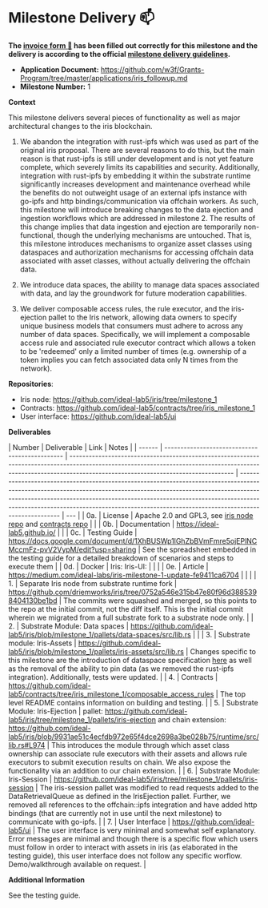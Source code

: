 # Milestone Delivery :mailbox:

**The [invoice form :pencil:](https://docs.google.com/forms/d/e/1FAIpQLSfmNYaoCgrxyhzgoKQ0ynQvnNRoTmgApz9NrMp-hd8mhIiO0A/viewform) has been filled out correctly for this milestone and the delivery is according to the official [milestone delivery guidelines](https://github.com/w3f/Grants-Program/blob/master/docs/milestone-deliverables-guidelines.md).**

- **Application Document:** https://github.com/w3f/Grants-Program/tree/master/applications/iris_followup.md
- **Milestone Number:** 1

**Context**

This milestone delivers several pieces of functionality as well as major architectural changes to the iris blockchain.

1. We abandon the integration with rust-ipfs which was used as part of the original iris proposal. There are several reasons to do this, but the main reason is that rust-ipfs is still under development and is not yet feature complete, which severely limits its capabilities and security. Additionally, integration with rust-ipfs by embedding it within the substrate runtime significantly increases development and maintenance overhead while the benefits do not outweight usage of an external ipfs instance with go-ipfs and http bindings/communication via offchain workers. As such, this milestone will introduce breaking changes to the data ejection and ingestion workflows which are addressed in milestone 2. The results of this change implies that data ingestion and ejection are temporarily non-functional, though the underlying mechanisms are untouched. That is, this milestone introduces mechanisms to organize asset classes using dataspaces and authorization mechanisms for accessing offchain data associated with asset classes, without actually delivering the offchain data.

2. We introduce data spaces, the ability to manage data spaces associated with data, and lay the groundwork for future moderation capabilities.

3. We deliver composable access rules, the rule executor, and the iris-ejection pallet to the Iris network, allowing data owners to specify unique business models that consumers must adhere to across any number of data spaces. Specifically, we will implement a composable access rule and associated rule executor contract which allows a token to be 'redeemed' only a limited number of times (e.g. ownership of a token implies you can fetch associated data only N times from the network).

**Repositories**:

- Iris node: https://github.com/ideal-lab5/iris/tree/milestone_1
- Contracts: https://github.com/ideal-lab5/contracts/tree/iris_milestone_1
- User interface: https://github.com/ideal-lab5/ui

**Deliverables**

| Number | Deliverable                                    | Link                                                                                                                                                                                                            | Notes                                                                                                                                                                                                                                                                                                                                          |
| ------ | ---------------------------------------------- | --------------------------------------------------------------------------------------------------------------------------------------------------------------------------------------------------------------- | ---------------------------------------------------------------------------------------------------------------------------------------------------------------------------------------------------------------------------------------------------------------------------------------------------------------------------------------------- | --- |
| 0a.    | License                                        | Apache 2.0 and GPL3, see [iris node repo](https://github.com/ideal-lab5/iris/tree/milestone_1) and [contracts repo](https://github.com/ideal-lab5/contracts/tree/iris_milestone_1)                              |                                                                                                                                                                                                                                                                                                                                                |
| 0b.    | Documentation                                  | https://ideal-lab5.github.io/                                                                                                                                                                                   |                                                                                                                                                                                                                                                                                                                                                |
| 0c.    | Testing Guide                                  | https://docs.google.com/document/d/1XhBUSWp1lGhZbBVmFmre5ojEPlNCMccmFz-pvV2VypM/edit?usp=sharing                                                                                                                | See the spreadsheet embedded in the testing guide for a detailed breakdown of scenarios and steps to execute them                                                                                                                                                                                                                              |
| 0d.    | Docker                                         | Iris: Iris-UI:                                                                                                                                                                                                  |                                                                                                                                                                                                                                                                                                                                                |     |
| 0e.    | Article                                        | https://medium.com/ideal-labs/iris-milestone-1-update-fe9411ca6704                                                                                                                                              |                                                                                                                                                                                                                                                                                                                                                |     |
| 1.     | Separate Iris node from substrate runtime fork | https://github.com/driemworks/iris/tree/0752a546e315b47e80f96d3885398404130be1bd                                                                                                                                | The commits were squashed and merged, so this points to the repo at the initial commit, not the diff itself. This is the initial commit wherein we migrated from a full substrate fork to a substrate node only.                                                                                                                               |
| 2.     | Substrate Module: Data spaces                  | https://github.com/ideal-lab5/iris/blob/milestone_1/pallets/data-spaces/src/lib.rs                                                                                                                              |                                                                                                                                                                                                                                                                                                                                                |
| 3.     | Substrate module: Iris-Assets                  | https://github.com/ideal-lab5/iris/blob/milestone_1/pallets/iris-assets/src/lib.rs                                                                                                                              | Changes specific to this milestone are the introduction of dataspace specification [here](https://github.com/ideal-lab5/iris/blob/9931ae51c4ecfdb972e65f4dce2698a3be028b75/pallets/iris-assets/src/lib.rs#L270) as well as the removal of the ability to pin data (as we removed the rust-ipfs integration). Additionally, tests were updated. |
| 4.     | Contracts                                      | https://github.com/ideal-lab5/contracts/tree/iris_milestone_1/composable_access_rules                                                                                                                           | The top level README contains information on building and testing.                                                                                                                                                                                                                                                                             |
| 5.     | Substrate Module: Iris-Ejection                | pallet: https://github.com/ideal-lab5/iris/tree/milestone_1/pallets/iris-ejection and chain extension: https://github.com/ideal-lab5/iris/blob/9931ae51c4ecfdb972e65f4dce2698a3be028b75/runtime/src/lib.rs#L974 | This introduces the module through which asset class ownership can associate rule executors with their assets and allows rule executors to submit execution results on chain. We also expose the functionality via an addition to our chain extension.                                                                                         |
| 6.     | Substrate Module: Iris-Session                 | https://github.com/ideal-lab5/iris/tree/milestone_1/pallets/iris-session                                                                                                                                        | The iris-session pallet was modified to read requests added to the DataRetrievalQueue as defined in the IrisEjection pallet. Further, we removed all references to the offchain::ipfs integration and have added http bindings (that are currently not in use until the next milestone) to communicate with go-ipfs.                           |
| 7.     | User Interface                                 | https://github.com/ideal-lab5/ui                                                                                                                                                                                | The user interface is very minimal and somewhat self explanatory. Error messages are minimal and though there is a specific flow which users must follow in order to interact with assets in iris (as elaborated in the testing guide), this user interface does not follow any specific worflow. Demo/walkthrough available on request.       |

**Additional Information**

See the testing guide.
